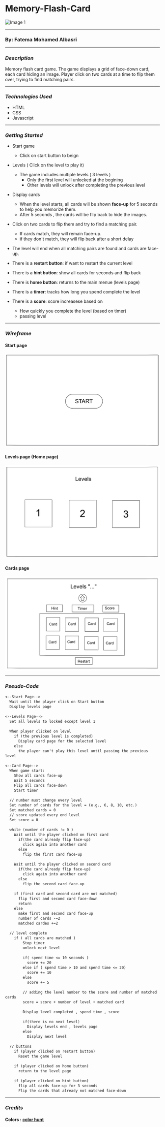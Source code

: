 # Memory-Flash-Card

![Image 1](https://i.pinimg.com/1200x/9a/d1/f0/9ad1f0fe488e6a4f5dc8e3694e2db0c4.jpg)

---

### By: Fatema Mohamed Albasri

---

### **_Description_**

Memory flash card game. The game displays a grid of face-down card, each card hiding an image. Player click on two cards at a time to flip them over, trying to find matching pairs.

---

### **_Technologies Used_**

- HTML
- CSS
- Javascript

---

### **_Getting Started_**

- Start game

  - Click on start button to beign

- Levels ( Click on the level to play it)

  - The game includes multiple levels ( 3 levels )
    - Only the first level will unlocked at the begining
    - Other levels will unlock after completing the previous level

- Display cards

  - When the level starts, all cards will be shown **face-up** for 5 seconds to help you memorize them.
  - After 5 seconds , the cards will be flip back to hide the images.

- Click on two cards to flip them and try to find a matching pair.

  - If cards match, they will remain face-up.
  - if they don't match, they will flip back after a short delay

- The level will end when all matching pairs are found and cards are face-up.

- There is a **restart button**: if want to restart the current level
- There is a **hint button**: show all cards for seconds and flip back
- There is **home button**: returns to the main menue (levels page)

- There is a **timer**: tracks how long you spend complete the level

- There is a **score**: score increasese based on
  - How quickly you complete the level (based on timer)
  - passing level

---

### **_Wireframe_**

#### Start page

![Image 1](wireframe/start-page.jpg)

#### Levels page (Home page)

![Image 2](wireframe/levels-page.jpg)

#### Cards page

![Image 2](wireframe/card-page.jpg)

---

### **_Pseudo-Code_**

```
<--Start Page-->
  Wait until the player click on Start button
  Display levels page

<--Levels Page-->
  Set all levels to locked except level 1

  When player clicked on level
    if (the previous level is completed)
      Display card page for the selected level
    else
      the player can't play this level until passing the previous level

<--Card Page-->
  When game start:
    Show all cards face-up
    Wait 5 seconds
    Flip all cards face-down
    Start timer

  // number must change every level
  Set number of cards for the level = (e.g., 6, 8, 10, etc.)
  Set matched cards = 0
  // score updated every end level
  Set score = 0

  while (number of cards != 0 )
    Wait until the player clicked on first card
      if(the card already flip face-up)
        click again into another card
      else
        flip the first card face-up

    Wait until the player clicked on second card
      if(the card already flip face-up)
        click again into another card
      else
        flip the second card face-up

    if (first card and second card are not matched)
      flip first and second card face-down
      return
    else
      make first and second card face-up
      number of cards -=2
      matched cardes +=2

  // level complete
    if ( all cards are matched )
        Stop timer
        unlock next level

        if( spend time <= 10 seconds )
          score += 20
        else if ( spend time > 10 and spend time <= 20)
          score += 10
        else
          score += 5

        // adding the level number to the score and number of matched cards
        score = score + number of level + matched card

        Display level completed , spend time , score

        if(there is no next level)
          Display levels end , levels page
        else
          Display next level

  // buttons
    if (player clicked on restart button)
      Reset the game level

    if (player clicked on home button)
      return to the level page

    if (player clicked on hint button)
      flip all cards face-up for 3 seconds
      Flip the cards that already not matched face-down
```

---

### **_Credits_**

#### Colors : [color hunt](https://colorhunt.co/)
